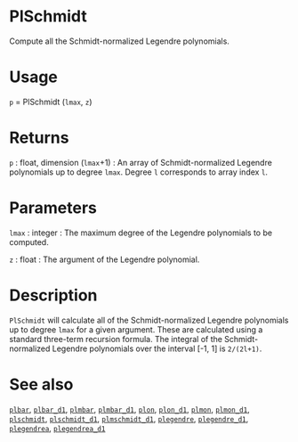# PlSchmidt

Compute all the Schmidt-normalized Legendre polynomials.

# Usage

`p` = PlSchmidt (`lmax`, `z`)

# Returns

`p` : float, dimension (`lmax`+1)
:   An array of Schmidt-normalized Legendre polynomials up to degree `lmax`. Degree `l` corresponds to array index `l`.

# Parameters

`lmax` : integer
:   The maximum degree of the Legendre polynomials to be computed.

`z` : float
:   The argument of the Legendre polynomial.

# Description

`PlSchmidt` will calculate all of the Schmidt-normalized Legendre polynomials up to degree `lmax` for a given argument. These are calculated using a standard three-term recursion formula. The integral of the Schmidt-normalized Legendre polynomials over the interval [-1, 1] is `2/(2l+1)`.

# See also

[`plbar`](pyplbar.html), [`plbar_d1`](pyplbar_d1.html), [`plmbar`](pyplmbar.html), [`plmbar_d1`](pyplmbar_d1.html), [`plon`](pyplon.html), [`plon_d1`](pyplon_d1.html), [`plmon`](pyplmon.html), [`plmon_d1`](pyplmon_d1.html), [`plschmidt`](pyplschmidt.html), [`plschmidt_d1`](pyplschmidt_d1.html), [`plmschmidt_d1`](pyplmschmidt_d1.html), [`plegendre`](pyplegendre.html), [`plegendre_d1`](pyplegendre_d1.html), [`plegendrea`](pyplegendrea.html), [`plegendrea_d1`](pyplegendrea_d1.html)
